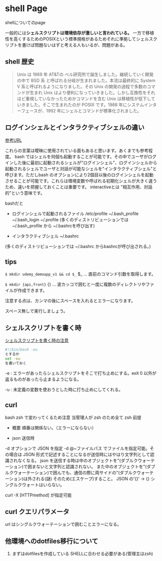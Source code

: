 # shell Page

shellについてのpage

一般的には**シェルスクリプトは環境依存が激しいと言われている。**
一方で移植性を高くするためのPOSIXという標準規格があるためそれに準拠してシェルスクリプトを書けば問題ないはずと考える人もいるが、問題がある。

## shell 歴史

>Unix は 1969 年 AT&Tの ベル研究所で誕生しました。継続していく開発の中で BSD 系 と呼ばれる分岐が生まれました。本流は最終的に System V 系と呼ばれるようになりました。その Unix の開発の過程で多数のコマンドが生まれ Unix はより便利になっていきました。しかし互換性をそれほど重視していなかったためかコマンドを含む Unix は移植性が低下していきました。そこで生まれたのが POSIX です。1988 年にシステムインターフェースが、1992 年にシェルとコマンドが標準化されました。

## ログインシェルとインタラクティブシェルの違い

[参考URL](http://tooljp.com/windows/chigai/html/Linux/loginShell-interactiveShell-chigai.html)

これらの言葉は曖昧に使用されている面もあると思います。あくまでも参考程度。
bash ではシェルを何個も起動することが可能です。その中でユーザがログインした後に最初に起動されるシェルが"ログインシェル"、ログインシェルから起動されるシェルでユーザと対話が可能なシェルを"インタラクティブシェル"と呼びます。ただしbash のオプションにより2個目以後のログインシェルを起動させることが可能です。これらは環境変数や呼ばれる初期化シェルが大きく違うため、違いを把握しておくことは重要です。
interactiveとは "相互作用、対話的"という意味です。

bashだと

- ログインシェルで起動されるファイル
/etc/profile
~/.bash_profile
~/.bash_login
~/.profile
(多くのディストリビューションでは ~/.bash_profile から ~/.bashrcを呼び出す)

- インタラクティブシェル
~/.bashrc

(多くのディストリビューションでは ~/.bashrc からbashrcが呼び出される。)


## tips

`$ mkdir udemy_demoapp_v1 && cd $_`
$_ ... 直前のコマンド引数を取得します。

`$ mkdir {api,front}`
{} ... 波カッコで囲むと一度に複数のディレクトリやファイルが作成できます。

注意する点は、カンマの後にスペースを入れるとエラーになります。

スペース無しで実行しましょう。


## シェルスクリプトを書く時

[シェルスクリプトを書く時の注意](https://qiita.com/youcune/items/fcfb4ad3d7c1edf9dc96)

```sh
#!/bin/bash -eu
とするか
set -eu
を書いておく
```

-e : エラーがあったらシェルスクリプトをそこで打ち止めにする。exit 0 以外が返るものがあったら止まるようになる。

-u : 未定義の変数を使おうとした時に打ち止めにしてくれる。


## curl

bash zsh で変わってくるため注意
当管理人が zsh のため全て zsh 前提

- 概要
  順番は関係ない。（エラーにならない）

- json 送信時

-d オプションで JSON を指定
-d @~ファイルパス でファイルを指定可能。その場合は JSON 形式で記述することになるが送信時にはやはり文字列として認識されなくなる。
json を送信する時は中のオブジェクトを"(ダブルクウォーテーション)で囲まないと文字列と認識されない。
また中のオブジェクトを"(ダブルクウォーテーション)で囲んでも、通信の際に両サイドの"(ダブルクウォーテーション)は外される(謎)
そのため\(エスケープ)すること。
JSON の'{}' → {} シングルクウォートはいらない。

curl -X [HTTPmethod] が指定可能

## curl クエリパラメータ

url はシングルクウォーテーションで囲むことエラーになる。

## 他環境へのdotfiles移行について

1. まずはdotfilesを作成している SHELLに合わせる必要がある(管理主はzsh)


